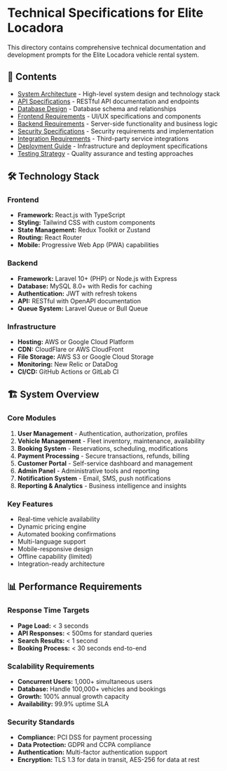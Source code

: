 # Technical Specifications for Elite Locadora

This directory contains comprehensive technical documentation and development prompts for the Elite Locadora vehicle rental system.

## 📁 Contents

- [System Architecture](system-architecture.md) - High-level system design and technology stack
- [API Specifications](api-specifications.md) - RESTful API documentation and endpoints
- [Database Design](database-design.md) - Database schema and relationships
- [Frontend Requirements](frontend-requirements.md) - UI/UX specifications and components
- [Backend Requirements](backend-requirements.md) - Server-side functionality and business logic
- [Security Specifications](security-specifications.md) - Security requirements and implementation
- [Integration Requirements](integration-requirements.md) - Third-party service integrations
- [Deployment Guide](deployment-guide.md) - Infrastructure and deployment specifications
- [Testing Strategy](testing-strategy.md) - Quality assurance and testing approaches

## 🛠️ Technology Stack

### Frontend
- **Framework:** React.js with TypeScript
- **Styling:** Tailwind CSS with custom components
- **State Management:** Redux Toolkit or Zustand
- **Routing:** React Router
- **Mobile:** Progressive Web App (PWA) capabilities

### Backend
- **Framework:** Laravel 10+ (PHP) or Node.js with Express
- **Database:** MySQL 8.0+ with Redis for caching
- **Authentication:** JWT with refresh tokens
- **API:** RESTful with OpenAPI documentation
- **Queue System:** Laravel Queue or Bull Queue

### Infrastructure
- **Hosting:** AWS or Google Cloud Platform
- **CDN:** CloudFlare or AWS CloudFront
- **File Storage:** AWS S3 or Google Cloud Storage
- **Monitoring:** New Relic or DataDog
- **CI/CD:** GitHub Actions or GitLab CI

## 🏗️ System Overview

### Core Modules
1. **User Management** - Authentication, authorization, profiles
2. **Vehicle Management** - Fleet inventory, maintenance, availability
3. **Booking System** - Reservations, scheduling, modifications
4. **Payment Processing** - Secure transactions, refunds, billing
5. **Customer Portal** - Self-service dashboard and management
6. **Admin Panel** - Administrative tools and reporting
7. **Notification System** - Email, SMS, push notifications
8. **Reporting & Analytics** - Business intelligence and insights

### Key Features
- Real-time vehicle availability
- Dynamic pricing engine
- Automated booking confirmations
- Multi-language support
- Mobile-responsive design
- Offline capability (limited)
- Integration-ready architecture

## 📊 Performance Requirements

### Response Time Targets
- **Page Load:** < 3 seconds
- **API Responses:** < 500ms for standard queries
- **Search Results:** < 1 second
- **Booking Process:** < 30 seconds end-to-end

### Scalability Requirements
- **Concurrent Users:** 1,000+ simultaneous users
- **Database:** Handle 100,000+ vehicles and bookings
- **Growth:** 100% annual growth capacity
- **Availability:** 99.9% uptime SLA

### Security Standards
- **Compliance:** PCI DSS for payment processing
- **Data Protection:** GDPR and CCPA compliance
- **Authentication:** Multi-factor authentication support
- **Encryption:** TLS 1.3 for data in transit, AES-256 for data at rest
